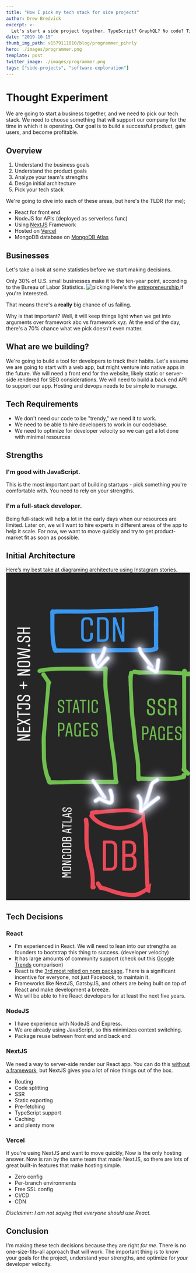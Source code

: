```yaml
---
title: "How I pick my tech stack for side projects"
author: Drew Bredvick
excerpt: >-
  Let's start a side project together. TypeScript? GraphQL? No code? Time to decide.
date: "2019-10-15"
thumb_img_path: v1579111010/blog/programmer_pihrly
hero: ./images/programmer.png
template: post
twitter_image: ./images/programmer.png
tags: ["side-projects", "software-exploration"]
---
```


# Thought Experiment

We are going to start a business together, and we need to pick our tech stack. We need to choose something that will support our company for the time in which it is operating. Our goal is to build a successful product, gain users, and become profitable.

## Overview

1. Understand the business goals
2. Understand the product goals
3. Analyze your team's strengths
4. Design initial architecture
5. Pick your tech stack

We're going to dive into each of these areas, but here's the TLDR (for me);

- React for front end
- NodeJS for APIs (deployed as serverless func)
- Using [NextJS](https://nextjs.org) Framework
- Hosted on [Vercel](https://vercel.com/home)
- MongoDB database on [MongoDB Atlas](https://cloud.mongodb.com)

## Businesses

Let's take a look at some statistics before we start making decisions.

Only 30% of U.S. small businesses make it to the ten-year point, according to the Bureau of Labor Statistics.
![picking ](https://www.bls.gov/bdm/entrepreneurship/bdm_chart3.png)
Here's the [entrepreneurship ](https://www.bls.gov/bdm/entrepreneurship/bdm_chart3.htm) if you're interested.

That means there's a **really** big chance of us failing.

Why is that important? Well, it will keep things light when we get into arguments over framework abc vs framework xyz. At the end of the day, there's a 70% chance what we pick doesn't even matter.

## What are we building?

We're going to build a tool for developers to track their habits. Let's assume we are going to start with a web app, but might venture into native apps in the future. We will need a front end for the website, likely static or server-side rendered for SEO considerations. We will need to build a back end API to support our app. Hosting and devops needs to be simple to manage.

## Tech Requirements

- We don't need our code to be "trendy," we need it to work.
- We need to be able to hire developers to work in our codebase.
- We need to optimize for developer velocity so we can get a lot done with minimal resources

## Strengths

### I'm good with JavaScript.

This is the most important part of building startups - pick something you're comfortable with. You need to rely on your strengths.

### I'm a full-stack developer.

Being full-stack will help a lot in the early days when our resources are limited. Later on, we will want to hire experts in different areas of the app to help it scale. For now, we want to move quickly and try to get product-market fit as soon as possible.

## Initial Architecture

Here’s my best take at diagraming architecture using Instagram stories.
![vercel NextJS basic architecture diagram](./images/now-nextjs-diagram.jpg)

## Tech Decisions

### React

- I'm experienced in React. We will need to lean into our strengths as founders to bootstrap this thing to success. (developer velocity)
- It has large amounts of community support (check out this [Google Trends](https://trends.google.com/trends/explore?date=2013-09-10%202019-10-10&geo=US&q=%2Fm%2F012l1vxv,sveltejs,vuejs) comparison)
- React is the [3rd most relied on npm package](https://www.npmjs.com/browse/depended). There is a significant incentive for everyone, not just Facebook, to maintain it.
- Frameworks like NextJS, GatsbyJS, and others are being built on top of React and make development a breeze.
- We will be able to hire React developers for at least the next five years.

### NodeJS

- I have experience with NodeJS and Express.
- We are already using JavaScript, so this minimizes context switching.
- Package reuse between front end and back end

### NextJS

We need a way to server-side render our React app. You can do this [without a framework](https://medium.com/spreetail-engineering/approaching-server-side-rendering-in-an-existing-react-redux-application-2c403819a231), but NextJS gives you a lot of nice things out of the box.

- Routing
- Code splitting
- SSR
- Static exporting
- Pre-fetching
- TypeScript support
- Caching
- and plenty more

### Vercel

If you're using NextJS and want to move quickly, Now is the only hosting answer. Now is ran by the same team that made NextJS, so there are lots of great built-in features that make hosting simple.

- Zero config
- Per-branch environments
- Free SSL config
- CI/CD
- CDN

_Disclaimer: I am not saying that everyone should use React._

## Conclusion

I'm making these tech decisions because they are right _for me_. There is no one-size-fits-all approach that will work. The important thing is to know your goals for the project, understand your strengths, and optimize for _your_ developer velocity.
